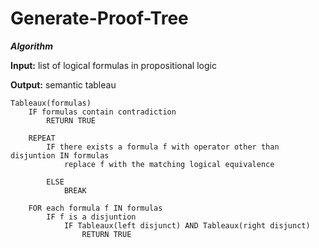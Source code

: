 # Generate-Proof-Tree


***Algorithm***

**Input:** list of logical formulas in propositional logic

**Output:** semantic tableau

```
Tableaux(formulas)
    IF formulas contain contradiction
        RETURN TRUE

    REPEAT
        IF there exists a formula f with operator other than disjuntion IN formulas
            replace f with the matching logical equivalence

        ELSE
            BREAK

    FOR each formula f IN formulas
        IF f is a disjuntion
            IF Tableaux(left disjunct) AND Tableaux(right disjunct)
                RETURN TRUE
  ```                
                  


